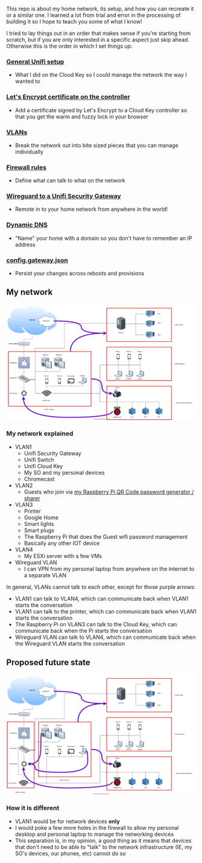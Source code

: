 This repo is about my home network, its setup, and how you can recreate it or a similar one. I learned a lot from trial and error in the processing of building it so I hope to teach you some of what I know!

I tried to lay things out in an order that makes sense if you're starting from scratch, but if you are only interested in a specific aspect just skip ahead. Otherwise this is the order in which I set things up:


### [General Unifi setup](https://github.com/kmanc/unifi_network_setup/blob/master/unifi.md)
- What I did on the Cloud Key so I could manage the network the way I wanted to


### [Let's Encrypt certificate on the controller](https://github.com/kmanc/unifi_network_setup/blob/master/letsencrypt.md)
- Add a certificate signed by Let's Encrypt to a Cloud Key controller so that you get the warm and fuzzy lock in your browser


### [VLANs](https://github.com/kmanc/unifi_network_setup/blob/master/vlans.md)
- Break the network out into bite sized pieces that you can manage individually


### [Firewall rules](https://github.com/kmanc/unifi_network_setup/blob/master/firewall.md)
- Define what can talk to what on the network


### [Wireguard to a Unifi Security Gateway](https://github.com/kmanc/unifi_network_setup/blob/master/wireguard.md)
- Remote in to your home network from anywhere in the world!


### [Dynamic DNS](https://github.com/kmanc/unifi_network_setup/blob/master/dynamicdns.md)
- "Name" your home with a domain so you don't have to remember an IP address


### [config.gateway.json](https://github.com/kmanc/unifi_network_setup/blob/master/config.gateway.json.md)
- Persist your changes across reboots and provisions


## My network


![Could not load Network Diagram](images/network_diagram.svg)


### My network explained


- VLAN1
  - Unifi Security Gateway
  - Unifi Switch
  - Unifi Cloud Key
  - My SO and my personal devices
  - Chromecast
- VLAN2
  - Guests who join via [my Raspberry Pi QR Code password generator / sharer](https://github.com/kmanc/wifi_qr)
- VLAN3
  - Printer
  - Google Home
  - Smart lights
  - Smart plugs
  - The Raspberry Pi that does the Guest wifi password management
  - Basically any other IOT device
- VLAN4
  - My ESXi server with a few VMs
- Wireguard VLAN
  - I can VPN from my personal laptop from anywhere on the internet to a separate VLAN

In general, VLANs cannot talk to each other, except for those purple arrows:
- VLAN1 can talk to VLAN4, which can communicate back when VLAN1 starts the conversation
- VLAN1 can talk to the printer, which can communicate back when VLAN1 starts the conversation
- The Raspberry Pi on VLAN3 can talk to the Cloud Key, which can communicate back when the Pi starts the conversation
- Wireguard VLAN can talk to VLAN4, which can communicate back when the Wireguard VLAN starts the conversation


## Proposed future state


![Could not load future-state Network Diagram](/images/future_network_diagram.svg)


### How it is different


- VLAN1 would be for network devices **only**
- I would poke a few more holes in the firewall to allow my personal desktop and personal laptop to manage the networking devices
- This separation is, in my opinion, a good thing as it means that devices that don't need to be able to "talk" to the network infrastructure (IE, my SO's devices, our phones, etc) cannot do so
